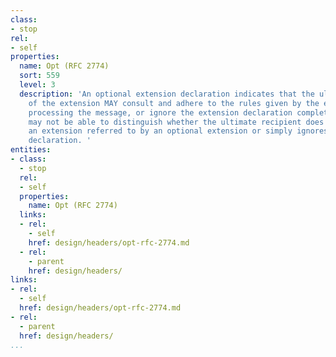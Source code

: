 ```yaml
---
class:
- stop
rel:
- self
properties:
  name: Opt (RFC 2774)
  sort: 559
  level: 3
  description: 'An optional extension declaration indicates that the ultimate recipient
    of the extension MAY consult and adhere to the rules given by the extension when
    processing the message, or ignore the extension declaration completely. An agent
    may not be able to distinguish whether the ultimate recipient does not understand
    an extension referred to by an optional extension or simply ignores the extension
    declaration. '
entities:
- class:
  - stop
  rel:
  - self
  properties:
    name: Opt (RFC 2774)
  links:
  - rel:
    - self
    href: design/headers/opt-rfc-2774.md
  - rel:
    - parent
    href: design/headers/
links:
- rel:
  - self
  href: design/headers/opt-rfc-2774.md
- rel:
  - parent
  href: design/headers/
...
```

